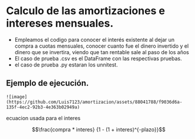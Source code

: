 # Calculo de las amortizaciones e intereses mensuales.

- Empleamos el codigo para conocer el interés existente al dejar un compra a cuotas mensuales, conocer cuanto fue el dinero invertido y el dinero que se invertira, viendo que tan rentable sale al paso de los años
- El caso de prueba .csv es el DataFrame con las respectivas pruebas.
- el caso de prueba .py estaran los unnitest.   
## Ejemplo de ejecución.

    ![image](https://github.com/Luis7123/amortizacion/assets/88041788/f9036d6a-135f-4ec2-92b3-4e363b02949a)

ecuacion usada para el interes 
``` math
\frac{compra * interes} {1 - (1 + interes)^{-plazo}}
```


